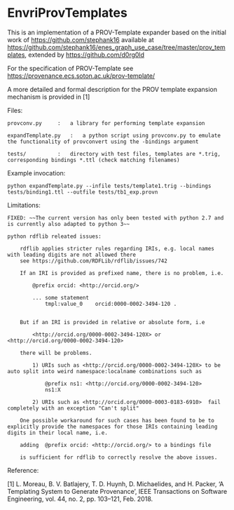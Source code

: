# EnvriProvTemplates

This is an implementation of a PROV-Template expander based on the initial work of https://github.com/stephank16 available at https://github.com/stephank16/enes_graph_use_case/tree/master/prov_templates, extended by https://github.com/d0rg0ld


For the specification of PROV-Template see https://provenance.ecs.soton.ac.uk/prov-template/

A more detailed and formal description for the PROV template expansion mechanism is provided in [1]


Files:

	provconv.py		: 	a library for performing template expansion

	expandTemplate.py	:	a python script using provconv.py to emulate the functionality of provconvert using the -bindings argument

	tests/			:	directory with test files, templates are *.trig, corresponding bindings *.ttl (check matching filenames)

Example invocation: 

	python expandTemplate.py --infile tests/template1.trig --bindings tests/binding1.ttl --outfile tests/tb1_exp.provn

Limitations:

	FIXED: ~~The current version has only been tested with python 2.7 and is currently also adapted to python 3~~

	python rdflib releated issues:

		rdflib applies stricter rules regarding IRIs, e.g. local names with leading digits are not allowed there
		see https://github.com/RDFLib/rdflib/issues/742

		If an IRI is provided as prefixed name, there is no problem, i.e.

			@prefix orcid: <http://orcid.org/> 
	
			... some statement
				tmpl:value_0	orcid:0000-0002-3494-120 .


		But if an IRI is provided in relative or absolute form, i.e

			<http://orcid.org/0000-0002-3494-120X> or <http://orcid.org/0000-0002-3494-120>

		there will be problems.

			1) URIs such as <http://orcid.org/0000-0002-3494-120X> to be auto split into weird namespace:localname combinations such as

				@prefix ns1: <http://orcid.org/0000-0002-3494-120> 
				ns1:X

			2) URIs such as <http://orcid.org/0000-0003-0183-6910>  fail completely with an exception "Can't split"

		One possible workaround for such cases has been found to be to explicitly provide the namespaces for those IRIs containing leading digits in their local name, i.e.

		adding  @prefix orcid: <http://orcid.org/> to a bindings file

		is sufficient for rdflib to correctly resolve the above issues.


Reference:

[1] L. Moreau, B. V. Batlajery, T. D. Huynh, D. Michaelides, and H. Packer, ‘A Templating System to Generate Provenance’, IEEE Transactions on Software Engineering, vol. 44, no. 2, pp. 103–121, Feb. 2018.

